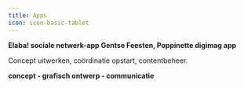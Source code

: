 ```yaml
---
title: Apps
icon: icon-basic-tablet
---
```


**Elaba! sociale netwerk-app Gentse Feesten, Poppinette digimag app**

Concept uitwerken, coördinatie opstart, contentbeheer.

**concept - grafisch ontwerp - communicatie**